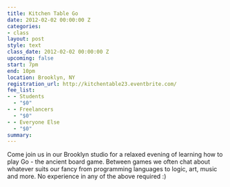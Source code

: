 ```yaml
---
title: Kitchen Table Go
date: 2012-02-02 00:00:00 Z
categories:
- class
layout: post
style: text
class_date: 2012-02-02 00:00:00 Z
upcoming: false
start: 7pm
end: 10pm
location: Brooklyn, NY
registration_url: http://kitchentable23.eventbrite.com/
fee_list:
- - Students
  - "$0"
- - Freelancers
  - "$0"
- - Everyone Else
  - "$0"
summary: 
---
```


Come join us in our Brooklyn studio for a relaxed evening of learning how to play Go - the ancient board game. Between games we often chat about whatever suits our fancy from programming languages to logic, art, music and more. No experience in any of the above required :)

